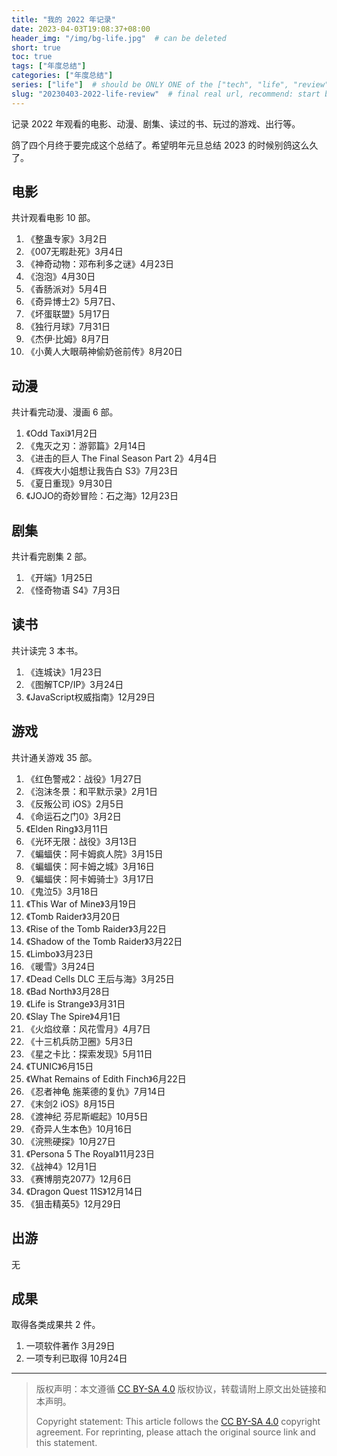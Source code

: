 ```yaml
---
title: "我的 2022 年记录"
date: 2023-04-03T19:08:37+08:00
header_img: "/img/bg-life.jpg"  # can be deleted
short: true
toc: true
tags: ["年度总结"]
categories: ["年度总结"]
series: ["life"]  # should be ONLY ONE of the ["tech", "life", "review"]
slug: "20230403-2022-life-review"  # final real url, recommend: start by date, follow lower case words with hyphen splitter. E.g., `20230316-text-title`
---
```


记录 2022 年观看的电影、动漫、剧集、读过的书、玩过的游戏、出行等。

鸽了四个月终于要完成这个总结了。希望明年元旦总结 2023 的时候别鸽这么久了。

## 电影

共计观看电影 10 部。

1. 《整蛊专家》3月2日
2. 《007无暇赴死》3月4日
3. 《神奇动物：邓布利多之谜》4月23日
4. 《泡泡》4月30日
5. 《香肠派对》5月4日
6. 《奇异博士2》5月7日、
7. 《坏蛋联盟》5月17日
8. 《独行月球》7月31日
9. 《杰伊·比姆》8月7日
10. 《小黄人大眼萌神偷奶爸前传》8月20日

## 动漫

共计看完动漫、漫画 6 部。

1. 《Odd Taxi》1月2日
2. 《鬼灭之刃：游郭篇》2月14日
3. 《进击的巨人 The Final Season Part 2》4月4日
4. 《辉夜大小姐想让我告白 S3》7月23日
5. 《夏日重现》9月30日
6. 《JOJO的奇妙冒险：石之海》12月23日

## 剧集

共计看完剧集 2 部。

1. 《开端》1月25日
2. 《怪奇物语 S4》7月3日

## 读书

共计读完 3 本书。

1. 《连城诀》1月23日
2. 《图解TCP/IP》3月24日
3. 《JavaScript权威指南》12月29日

## 游戏

共计通关游戏 35 部。

1. 《红色警戒2：战役》1月27日
2. 《泡沫冬景：和平默示录》2月1日
3. 《反叛公司 iOS》2月5日
4. 《命运石之门0》3月2日
5. 《Elden Ring》3月11日
6. 《光环无限：战役》3月13日
7. 《蝙蝠侠：阿卡姆疯人院》3月15日
8. 《蝙蝠侠：阿卡姆之城》3月16日
9. 《蝙蝠侠：阿卡姆骑士》3月17日
10. 《鬼泣5》3月18日
11. 《This War of Mine》3月19日
12. 《Tomb Raider》3月20日
13. 《Rise of the Tomb Raider》3月22日
14. 《Shadow of the Tomb Raider》3月22日
15. 《Limbo》3月23日
16. 《暖雪》3月24日
17. 《Dead Cells DLC 王后与海》3月25日
18. 《Bad North》3月28日
19. 《Life is Strange》3月31日
20. 《Slay The Spire》4月1日
21. 《火焰纹章：风花雪月》4月7日
22. 《十三机兵防卫圈》5月3日
23. 《星之卡比：探索发现》5月11日
24. 《TUNIC》6月15日
25. 《What Remains of Edith Finch》6月22日
26. 《忍者神龟 施莱德的复仇》7月14日
27. 《末剑2 iOS》8月15日
28. 《渡神纪 芬尼斯崛起》10月5日
29. 《奇异人生本色》10月16日
30. 《浣熊硬探》10月27日
31. 《Persona 5 The Royal》11月23日
32. 《战神4》12月1日
33. 《赛博朋克2077》12月6日
34. 《Dragon Quest 11S》12月14日
35. 《狙击精英5》12月29日

## 出游

无

## 成果

取得各类成果共 2 件。

1. 一项软件著作 3月29日
2. 一项专利已取得 10月24日

---

> 版权声明：本文遵循 [CC BY-SA 4.0](https://creativecommons.org/licenses/by-sa/4.0/deed.zh) 版权协议，转载请附上原文出处链接和本声明。
>
> Copyright statement: This article follows the [CC BY-SA 4.0](https://creativecommons.org/licenses/by-sa/4.0/deed.en) copyright agreement. For reprinting, please attach the original source link and this statement.
